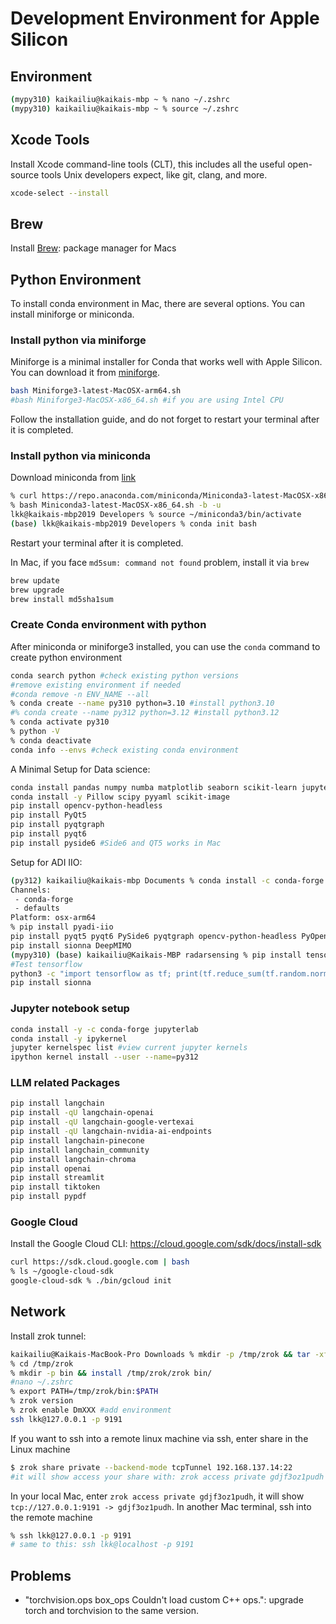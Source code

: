 # Development Environment for Apple Silicon

## Environment
```bash
(mypy310) kaikailiu@kaikais-mbp ~ % nano ~/.zshrc
(mypy310) kaikailiu@kaikais-mbp ~ % source ~/.zshrc
```

## Xcode Tools
Install Xcode command-line tools (CLT), this includes all the useful open-source tools Unix developers expect, like git, clang, and more.
```bash
xcode-select --install
```

## Brew
Install [Brew](https://brew.sh/): package manager for Macs

## Python Environment
To install conda environment in Mac, there are several options. You can install miniforge or miniconda.

### Install python via miniforge

Miniforge is a minimal installer for Conda that works well with Apple Silicon. You can download it from [miniforge](https://github.com/conda-forge/miniforge).

```bash
bash Miniforge3-latest-MacOSX-arm64.sh
#bash Miniforge3-MacOSX-x86_64.sh #if you are using Intel CPU
```

Follow the installation guide, and do not forget to restart your terminal after it is completed.

### Install python via miniconda
Download miniconda from [link](https://docs.anaconda.com/miniconda/)

```bash
% curl https://repo.anaconda.com/miniconda/Miniconda3-latest-MacOSX-x86_64.sh -o Miniconda3-latest-MacOSX-x86_64.sh
% bash Miniconda3-latest-MacOSX-x86_64.sh -b -u
lkk@kaikais-mbp2019 Developers % source ~/miniconda3/bin/activate
(base) lkk@kaikais-mbp2019 Developers % conda init bash
```
Restart your terminal after it is completed.

In Mac, if you face `md5sum: command not found` problem, install it via `brew`
```bash
brew update
brew upgrade
brew install md5sha1sum
```

### Create Conda environment with python 
After miniconda or miniforge3 installed, you can use the `conda` command to create python environment
```bash
conda search python #check existing python versions
#remove existing environment if needed
#conda remove -n ENV_NAME --all
% conda create --name py310 python=3.10 #install python3.10
#% conda create --name py312 python=3.12 #install python3.12
% conda activate py310
% python -V
% conda deactivate 
conda info --envs #check existing conda environment
```

A Minimal Setup for Data science:
```bash
conda install pandas numpy numba matplotlib seaborn scikit-learn jupyter
conda install -y Pillow scipy pyyaml scikit-image 
pip install opencv-python-headless
pip install PyQt5
pip install pyqtgraph
pip install pyqt6
pip install pyside6 #Side6 and QT5 works in Mac
```

Setup for ADI IIO:
```bash
(py312) kaikailiu@kaikais-mbp Documents % conda install -c conda-forge pylibiio
Channels:
 - conda-forge
 - defaults
Platform: osx-arm64
% pip install pyadi-iio
pip install pyqt5 pyqt6 PySide6 pyqtgraph opencv-python-headless PyOpenGL PyOpenGL_accelerate pyopengl
pip install sionna DeepMIMO
(mypy310) (base) kaikailiu@Kaikais-MBP radarsensing % pip install tensorflow==2.14.0
#Test tensorflow
python3 -c "import tensorflow as tf; print(tf.reduce_sum(tf.random.normal([1000, 1000])))"
pip install sionna
```

### Jupyter notebook setup
```bash
conda install -y -c conda-forge jupyterlab
conda install -y ipykernel
jupyter kernelspec list #view current jupyter kernels
ipython kernel install --user --name=py312
```

### LLM related Packages
```bash
pip install langchain
pip install -qU langchain-openai
pip install -qU langchain-google-vertexai
pip install -qU langchain-nvidia-ai-endpoints
pip install langchain-pinecone
pip install langchain_community
pip install langchain-chroma
pip install openai
pip install streamlit
pip install tiktoken
pip install pypdf
```
### Google Cloud
Install the Google Cloud CLI: https://cloud.google.com/sdk/docs/install-sdk
```bash
curl https://sdk.cloud.google.com | bash
% ls ~/google-cloud-sdk
google-cloud-sdk % ./bin/gcloud init
```

## Network
Install zrok tunnel:
```bash
kaikailiu@Kaikais-MacBook-Pro Downloads % mkdir -p /tmp/zrok && tar -xf ./zrok_0.4.39_darwin_arm64.tar.gz -C /tmp/zrok
% cd /tmp/zrok
% mkdir -p bin && install /tmp/zrok/zrok bin/
#nano ~/.zshrc
% export PATH=/tmp/zrok/bin:$PATH
% zrok version
% zrok enable DmXXX #add environment
ssh lkk@127.0.0.1 -p 9191
```

If you want to ssh into a remote linux machine via ssh, enter share in the Linux machine
```bash
$ zrok share private --backend-mode tcpTunnel 192.168.137.14:22
#it will show access your share with: zrok access private gdjf3oz1pudh
```

In your local Mac, enter `zrok access private gdjf3oz1pudh`, it will show `tcp://127.0.0.1:9191 -> gdjf3oz1pudh`. In another Mac terminal, ssh into the remote machine
```bash
% ssh lkk@127.0.0.1 -p 9191
# same to this: ssh lkk@localhost -p 9191
```

## Problems
* "torchvision.ops box_ops Couldn't load custom C++ ops.": upgrade torch and torchvision to the same version.
